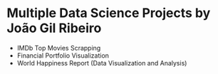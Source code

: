 # Multiple Data Science Projects by João Gil Ribeiro
- IMDb Top Movies Scrapping
- Financial Portfolio Visualization
- World Happiness Report (Data Visualization and Analysis)
